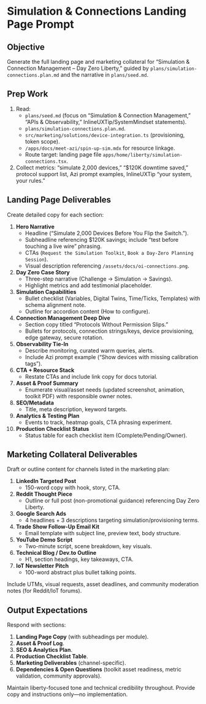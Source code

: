 # Simulation & Connections Landing Page Prompt

## Objective

Generate the full landing page and marketing collateral for “Simulation & Connection Management – Day Zero Liberty,” guided by `plans/simulation-connections.plan.md` and the narrative in `plans/seed.md`.

## Prep Work

1. Read:
   - `plans/seed.md` (focus on “Simulation & Connection Management,” “APIs & Observability,” InlineUXTip/SystemMindset statements).
   - `plans/simulation-connections.plan.md`.
   - `src/marketing/solutions/device-integration.ts` (provisioning, token scope).
   - `/apps/docs/meet-azi/spin-up-sim.mdx` for resource linkage.
   - Route target: landing page file `apps/home/liberty/simulation-connections.tsx`.
2. Collect metrics: “simulate 2,000 devices,” “$120K downtime saved,” protocol support list, Azi prompt examples, InlineUXTip “your system, your rules.”

## Landing Page Deliverables

Create detailed copy for each section:

1. **Hero Narrative**
   - Headline (“Simulate 2,000 Devices Before You Flip the Switch.”).
   - Subheadline referencing $120K savings; include “test before touching a live wire” phrasing.
   - CTAs (`Request the Simulation Toolkit`, `Book a Day-Zero Planning Session`).
   - Visual description referencing `/assets/docs/oi-connections.png`.
2. **Day Zero Case Story**
   - Three-step narrative (Challenge → Simulation → Savings).
   - Highlight metrics and add testimonial placeholder.
3. **Simulation Capabilities**
   - Bullet checklist (Variables, Digital Twins, Time/Ticks, Templates) with schema alignment note.
   - Outline for accordion content (How to configure).
4. **Connection Management Deep Dive**
   - Section copy titled “Protocols Without Permission Slips.”
   - Bullets for protocols, connection strings/keys, device provisioning, edge gateway, secure rotation.
5. **Observability Tie-In**
   - Describe monitoring, curated warm queries, alerts.
   - Include Azi prompt example (“Show devices with missing calibration tags”).
6. **CTA + Resource Stack**
   - Restate CTAs and include link copy for docs tutorial.
7. **Asset & Proof Summary**
   - Enumerate visual/asset needs (updated screenshot, animation, toolkit PDF) with responsible owner notes.
8. **SEO/Metadata**
   - Title, meta description, keyword targets.
9. **Analytics & Testing Plan**
   - Events to track, heatmap goals, CTA phrasing experiment.
10. **Production Checklist Status**
    - Status table for each checklist item (Complete/Pending/Owner).

## Marketing Collateral Deliverables

Draft or outline content for channels listed in the marketing plan:

1. **LinkedIn Targeted Post**
   - 150-word copy with hook, story, CTA.
2. **Reddit Thought Piece**
   - Outline or full post (non-promotional guidance) referencing Day Zero Liberty.
3. **Google Search Ads**
   - 4 headlines + 3 descriptions targeting simulation/provisioning terms.
4. **Trade Show Follow-Up Email Kit**
   - Email template with subject line, preview text, body structure.
5. **YouTube Demo Script**
   - Two-minute script, scene breakdown, key visuals.
6. **Technical Blog / Dev.to Outline**
   - H1, section headings, key takeaways, CTA.
7. **IoT Newsletter Pitch**
   - 100-word abstract plus bullet talking points.

Include UTMs, visual requests, asset deadlines, and community moderation notes (for Reddit/IoT forums).

## Output Expectations

Respond with sections:

1. **Landing Page Copy** (with subheadings per module).
2. **Asset & Proof Log**.
3. **SEO & Analytics Plan**.
4. **Production Checklist Table**.
5. **Marketing Deliverables** (channel-specific).
6. **Dependencies & Open Questions** (toolkit asset readiness, metric validation, community approvals).

Maintain liberty-focused tone and technical credibility throughout. Provide copy and instructions only—no implementation.
